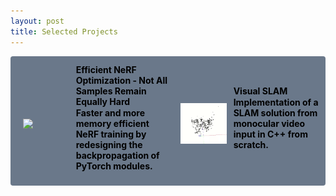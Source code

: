 ```yaml
---
layout: post
title: Selected Projects
---
```


<div style="margin-bottom: 20px;">

  <div style="display: flex; align-items: center; background-color: rgb(106, 120, 138); color: black; border-radius: 4px; overflow: hidden;">
    <div style="flex: 1;">
      <img src="/hsm_compressed.gif" style="max-height: 105pt; margin-top: 12px; margin-left: 20px;">
    </div>
    <div style="flex: 2; padding-left: 1px; padding-top: 12px; padding-bottom: 13px; margin-left: 30px;">
      <p style="margin: 1px 0;"><b>Efficient NeRF Optimization - Not All Samples Remain Equally Hard</b></p>
      <p style="margin: 1px 0;"><b>Faster and more memory efficient NeRF training by redesigning the backpropagation of PyTorch modules.</b></p>
      <p style="margin: 10px 0;"><em></em></p>
    </div>
    <div style="flex: 1;">
      <img src="/modeling.gif" style="max-height: 105pt; margin-top: 12px; margin-left: 20px;">
    </div>
    <div style="flex: 2; padding-left: 1px; padding-top: 12px; padding-bottom: 13px; margin-left: 30px;">
      <p style="margin: 1px 0;"><b>Visual SLAM</b></p>
      <p style="margin: 1px 0;"><b>Implementation of a SLAM solution from monocular video input in C++ from scratch.</b></p>
      <p style="margin: 10px 0;"><em></em></p>
    </div>
  </div>

</div>





